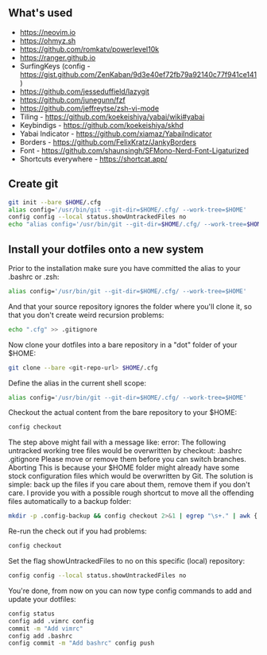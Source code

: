 ## What's used
- https://neovim.io
- https://ohmyz.sh
- https://github.com/romkatv/powerlevel10k
- https://ranger.github.io
- SurfingKeys (config - https://gist.github.com/ZenKaban/9d3e40ef72fb79a92140c77f941ce141)
- https://github.com/jesseduffield/lazygit
- https://github.com/junegunn/fzf
- https://github.com/jeffreytse/zsh-vi-mode
- Tiling - https://github.com/koekeishiya/yabai/wiki#yabai
- Keybindigs - https://github.com/koekeishiya/skhd
- Yabai Indicator - https://github.com/xiamaz/YabaiIndicator
- Borders - https://github.com/FelixKratz/JankyBorders
- Font - https://github.com/shaunsingh/SFMono-Nerd-Font-Ligaturized
- Shortcuts everywhere - https://shortcat.app/

Create git
----------------------

```bash
git init --bare $HOME/.cfg 
alias config='/usr/bin/git --git-dir=$HOME/.cfg/ --work-tree=$HOME' 
config config --local status.showUntrackedFiles no 
echo "alias config='/usr/bin/git --git-dir=$HOME/.cfg/ --work-tree=$HOME'" >> $HOME/.zshrc
```
## Install your dotfiles onto a new system
Prior to the installation make sure you have committed the alias to your .bashrc or .zsh: 
```bash
alias config='/usr/bin/git --git-dir=$HOME/.cfg/ --work-tree=$HOME'
```
And that your source repository ignores the folder where you'll clone it, so that you don't create weird recursion problems: 
```bash
echo ".cfg" >> .gitignore
```

Now clone your dotfiles into a bare repository in a "dot" folder of your $HOME: 
```bash
git clone --bare <git-repo-url> $HOME/.cfg
```

Define the alias in the current shell scope: 
```bash
alias config='/usr/bin/git --git-dir=$HOME/.cfg/ --work-tree=$HOME'
```
Checkout the actual content from the bare repository to your $HOME: 
```bash
config checkout
```
The step above might fail with a message like: error: The following untracked working tree files would be overwritten by checkout: .bashrc .gitignore Please move or remove them before you can switch branches. Aborting This is because your $HOME folder might already have some stock configuration files which would be overwritten by Git. The solution is simple: back up the files if you care about them, remove them if you don't care. I provide you with a possible rough shortcut to move all the offending files automatically to a backup folder:
```bash
mkdir -p .config-backup && config checkout 2>&1 | egrep "\s+." | awk {'print $1'} | xargs -I{} mv {} .config-backup/{}
```
Re-run the check out if you had problems: 
```bash
config checkout
```
Set the flag showUntrackedFiles to no on this specific (local) repository: 
```bash
config config --local status.showUntrackedFiles no
```
You're done, from now on you can now type config commands to add and update your dotfiles: 
```bash
config status 
config add .vimrc config 
commit -m "Add vimrc" 
config add .bashrc 
config commit -m "Add bashrc" config push
```
